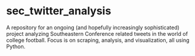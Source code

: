 # sec_twitter_analysis
A repository for an ongoing (and hopefully increasingly sophisticated) project analyzing Southeastern Conference related tweets in the world of college football.
Focus is on scraping, analysis, and visualization, all using Python.
